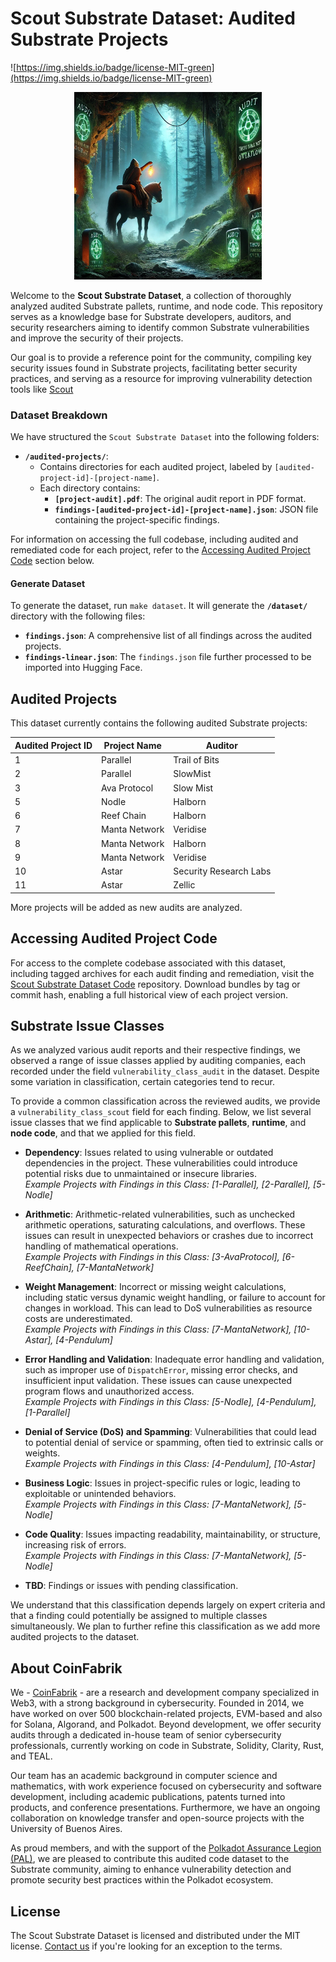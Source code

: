 # Scout Substrate Dataset: Audited Substrate Projects

![https://img.shields.io/badge/license-MIT-green](https://img.shields.io/badge/license-MIT-green)

<p align="center">
  <img src="./assets/scout-in-the-dark-cave-0.png" alt="Scout Entering the Cave of Audits" width="300" center />
</p>

Welcome to the **Scout Substrate Dataset**, a collection of thoroughly analyzed audited Substrate pallets, runtime, and node code. This repository serves as a knowledge base for Substrate developers, auditors, and security researchers aiming to identify common Substrate vulnerabilities and improve the security of their projects.

Our goal is to provide a reference point for the community, compiling key security issues found in Substrate projects, facilitating better security practices, and serving as a resource for improving vulnerability detection tools like [Scout](https://www.coinfabrik.com/products/scout/)

### Dataset Breakdown

We have structured the `Scout Substrate Dataset` into the following folders:

- **`/audited-projects/`**:
  - Contains directories for each audited project, labeled by `[audited-project-id]-[project-name]`.
  - Each directory contains:
    - **`[project-audit].pdf`**: The original audit report in PDF format.
    - **`findings-[audited-project-id]-[project-name].json`**: JSON file containing the project-specific findings.

For information on accessing the full codebase, including audited and remediated code for each project, refer to the [Accessing Audited Project Code](#accessing-audited-project-code) section below.

#### Generate Dataset

To generate the dataset, run `make dataset`. It will generate the **`/dataset/`** directory with the following files:

- **`findings.json`**: A comprehensive list of all findings across the audited projects.
- **`findings-linear.json`**: The `findings.json` file further processed to be imported into Hugging Face.

## Audited Projects

This dataset currently contains the following audited Substrate projects:

| Audited Project ID | Project Name  | Auditor                |
| ------------------ | ------------- | ---------------------- |
| 1                  | Parallel      | Trail of Bits          |
| 2                  | Parallel      | SlowMist               |
| 3                  | Ava Protocol  | Slow Mist              |
| 5                  | Nodle         | Halborn                |
| 6                  | Reef Chain    | Halborn                |
| 7                  | Manta Network | Veridise               |
| 8                  | Manta Network | Halborn                |
| 9                  | Manta Network | Veridise               |
| 10                 | Astar         | Security Research Labs |
| 11                 | Astar         | Zellic                 |

More projects will be added as new audits are analyzed.

## Accessing Audited Project Code

For access to the complete codebase associated with this dataset, including tagged archives for each audit finding and remediation, visit the [Scout Substrate Dataset Code](https://github.com/CoinFabrik/scout-substrate-dataset-code) repository. Download bundles by tag or commit hash, enabling a full historical view of each project version.

## Substrate Issue Classes

As we analyzed various audit reports and their respective findings, we observed a range of issue classes applied by auditing companies, each recorded under the field `vulnerability_class_audit` in the dataset. Despite some variation in classification, certain categories tend to recur.

To provide a common classification across the reviewed audits, we provide a `vulnerability_class_scout` field for each finding. Below, we list several issue classes that we find applicable to **Substrate pallets**, **runtime**, and **node code**, and that we applied for this field.

- **Dependency**: Issues related to using vulnerable or outdated dependencies in the project. These vulnerabilities could introduce potential risks due to unmaintained or insecure libraries.  
  _Example Projects with Findings in this Class: [1-Parallel], [2-Parallel], [5-Nodle]_

- **Arithmetic**: Arithmetic-related vulnerabilities, such as unchecked arithmetic operations, saturating calculations, and overflows. These issues can result in unexpected behaviors or crashes due to incorrect handling of mathematical operations.  
  _Example Projects with Findings in this Class: [3-AvaProtocol], [6-ReefChain], [7-MantaNetwork]_

- **Weight Management**: Incorrect or missing weight calculations, including static versus dynamic weight handling, or failure to account for changes in workload. This can lead to DoS vulnerabilities as resource costs are underestimated.  
  _Example Projects with Findings in this Class: [7-MantaNetwork], [10-Astar], [4-Pendulum]_

- **Error Handling and Validation**: Inadequate error handling and validation, such as improper use of `DispatchError`, missing error checks, and insufficient input validation. These issues can cause unexpected program flows and unauthorized access.  
  _Example Projects with Findings in this Class: [5-Nodle], [4-Pendulum], [1-Parallel]_

- **Denial of Service (DoS) and Spamming**: Vulnerabilities that could lead to potential denial of service or spamming, often tied to extrinsic calls or weights.  
  _Example Projects with Findings in this Class: [4-Pendulum], [10-Astar]_

- **Business Logic**: Issues in project-specific rules or logic, leading to exploitable or unintended behaviors.  
  _Example Projects with Findings in this Class: [7-MantaNetwork], [5-Nodle]_

- **Code Quality**: Issues impacting readability, maintainability, or structure, increasing risk of errors.  
  _Example Projects with Findings in this Class: [7-MantaNetwork], [5-Nodle]_

- **TBD**: Findings or issues with pending classification.

We understand that this classification depends largely on expert criteria and that a finding could potentially be assigned to multiple classes simultaneously. We plan to further refine this classification as we add more audited projects to the dataset.

## About CoinFabrik

We - [CoinFabrik](https://www.coinfabrik.com/) - are a research and development company specialized in Web3, with a strong background in cybersecurity. Founded in 2014, we have worked on over 500 blockchain-related projects, EVM-based and also for Solana, Algorand, and Polkadot. Beyond development, we offer security audits through a dedicated in-house team of senior cybersecurity professionals, currently working on code in Substrate, Solidity, Clarity, Rust, and TEAL.

Our team has an academic background in computer science and mathematics, with work experience focused on cybersecurity and software development, including academic publications, patents turned into products, and conference presentations. Furthermore, we have an ongoing collaboration on knowledge transfer and open-source projects with the University of Buenos Aires.

As proud members, and with the support of the [Polkadot Assurance Legion (PAL)](https://github.com/polkadot-assurance-legion/pal-docs), we are pleased to contribute this audited code dataset to the Substrate community, aiming to enhance vulnerability detection and promote security best practices within the Polkadot ecosystem.

## License

The Scout Substrate Dataset is licensed and distributed under the MIT license. [Contact us](https://www.coinfabrik.com/) if you're looking for an exception to the terms.
